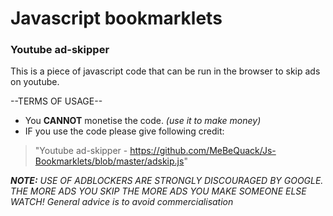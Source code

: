 # Javascript bookmarklets

### Youtube ad-skipper

This is a piece of javascript code that can be run in the browser to skip ads on youtube.

  --TERMS OF USAGE--
- You __CANNOT__ monetise the code. *(use it to make money)*
- IF you use the code please give following credit:
>"Youtube ad-skipper - https://github.com/MeBeQuack/Js-Bookmarklets/blob/master/adskip.js"

*__NOTE:__ USE OF ADBLOCKERS ARE STRONGLY DISCOURAGED BY GOOGLE.
THE MORE ADS YOU SKIP THE MORE ADS YOU MAKE SOMEONE ELSE WATCH!
General advice is to avoid commercialisation*
